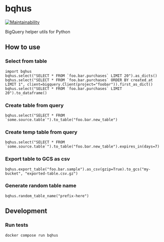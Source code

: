 # bqhus
[![Maintainability](https://api.codeclimate.com/v1/badges/102f4aceaa6a1c544f52/maintainability)](https://codeclimate.com/github/yokoe/bqhus/maintainability)

BigQuery helper utils for Python

## How to use
### Select from table
```
import bqhus
bqhus.select("SELECT * FROM `foo.bar.purchases` LIMIT 20").as_dicts()
bqhus.select("SELECT * FROM `foo.bar.purchases` ORDER BY created_at LIMIT 1", client=bigquery.Client(project="foobar")).first_as_dict()
bqhus.select("SELECT * FROM `foo.bar.purchases` LIMIT 20").to_dataframe()
```

### Create table from query
```
bqhus.select("SELECT * FROM `some.source.table`").to_table("foo.bar.new_table")
```

### Create temp table from query
```
bqhus.select("SELECT * FROM `some.source.table`").to_table("foo.bar.new_table").expires_in(days=7)
```

### Export table to GCS as csv
```
bqhus.export_table("foo.bar.sample").as_csv(gzip=True).to_gcs("my-bucket", "exported-table.csv.gz")
```


### Generate random table name
```
bqhus.random_table_name("prefix-here")
```

## Development
### Run tests
```
docker compose run bqhus
```

